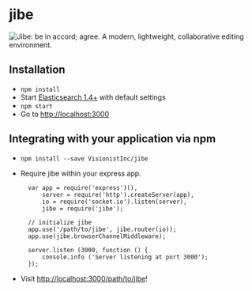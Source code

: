 # jibe

![Jibe: be in accord; agree.](https://raw.githubusercontent.com/VisionistInc/jibe/master/public/img/jibe_logo_blue_on_white.png)
A modern, lightweight, collaborative editing environment.

## Installation
* `npm install`
* Start [Elasticsearch 1.4+](https://www.elastic.co/downloads/elasticsearch) with default settings
* `npm start`
* Go to [http://localhost:3000](http://localhost:3000)

## Integrating with your application via npm
* `npm install --save VisionistInc/jibe`
* Require jibe within your express app.

        var app = require('express')(),
            server = require('http').createServer(app),
            io = require('socket.io').listen(server),
            jibe = require('jibe');

        // initialize jibe
        app.use('/path/to/jibe', jibe.router(io));
        app.use(jibe.browserChannelMiddleware);

        server.listen (3000, function () {
            console.info ('Server listening at port 3000');
        });

* Visit [http://localhost:3000/path/to/jibe](http://localhost:3000/path/to/jibe)!
